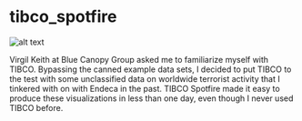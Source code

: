 # tibco_spotfire

<!-- ![alt text](https://github.com/johnfkraus/jproj/blob/master/jproj.png "Journalism Project screenshot")  -->

![alt text](http://johnfkraus.com/images/terrorist-incidents-tibco.PNG "Terrorist Incidents Represented Graphically Across Time, Location, Perpetrators and Weapons")

Virgil Keith at Blue Canopy Group asked me to familiarize myself with TIBCO. Bypassing the canned example data sets, I decided to put TIBCO to the test with some unclassified data on worldwide terrorist activity that I tinkered with on with Endeca in the past. TIBCO Spotfire made it easy to produce these visualizations in less than one day, even though I never used TIBCO before.
